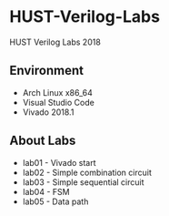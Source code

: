 # HUST-Verilog-Labs

HUST Verilog Labs 2018

## Environment

* Arch Linux x86_64
* Visual Studio Code
* Vivado 2018.1


## About Labs

* lab01 - Vivado start
* lab02 - Simple combination circuit
* lab03 - Simple sequential circuit
* lab04 - FSM
* lab05 - Data path
